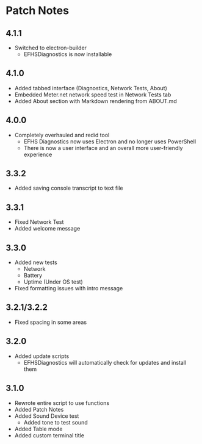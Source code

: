 # Patch Notes
## 4.1.1
+ Switched to electron-builder
    + EFHSDiagnostics is now installable

## 4.1.0
+ Added tabbed interface (Diagnostics, Network Tests, About)
+ Embedded Meter.net network speed test in Network Tests tab
+ Added About section with Markdown rendering from ABOUT.md

## 4.0.0
+ Completely overhauled and redid tool
    + EFHS Diagnostics now uses Electron and no longer uses PowerShell
    + There is now a user interface and an overall more user-friendly experience
## 3.3.2
+ Added saving console transcript to text file
## 3.3.1
+ Fixed Network Test
+ Added welcome message
## 3.3.0
+ Added new tests
    + Network
    + Battery
    + Uptime (Under OS test)
+ Fixed formatting issues with intro message
## 3.2.1/3.2.2
+ Fixed spacing in some areas
## 3.2.0
+ Added update scripts
    + EFHSDiagnostics will automatically check for updates and install them
## 3.1.0
+ Rewrote entire script to use functions
+ Added Patch Notes
+ Added Sound Device test
    + Added tone to test sound
+ Added Table mode
+ Added custom terminal title